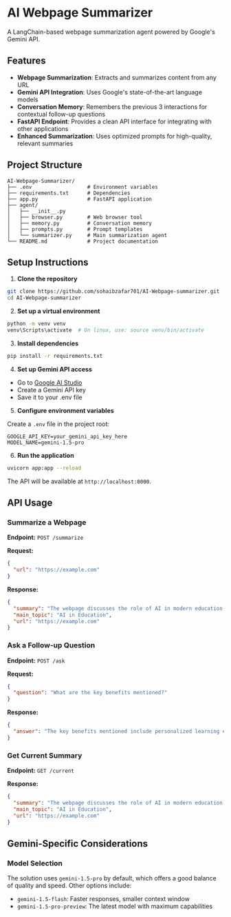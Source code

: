 # AI Webpage Summarizer 

A LangChain-based webpage summarization agent powered by Google's Gemini API.

## Features

- **Webpage Summarization**: Extracts and summarizes content from any URL
- **Gemini API Integration**: Uses Google's state-of-the-art language models
- **Conversation Memory**: Remembers the previous 3 interactions for contextual follow-up questions
- **FastAPI Endpoint**: Provides a clean API interface for integrating with other applications
- **Enhanced Summarization**: Uses optimized prompts for high-quality, relevant summaries

## Project Structure

```
AI-Webpage-Summarizer/
├── .env                  # Environment variables
├── requirements.txt      # Dependencies
├── app.py                # FastAPI application
├── agent/
│   ├── __init__.py
│   ├── browser.py        # Web browser tool
│   ├── memory.py         # Conversation memory
│   ├── prompts.py        # Prompt templates
│   └── summarizer.py     # Main summarization agent
└── README.md             # Project documentation
```

## Setup Instructions

1. **Clone the repository**

```bash
git clone https://github.com/sohaibzafar701/AI-Webpage-summarizer.git
cd AI-Webpage-summarizer
```

2. **Set up a virtual environment**

```bash
python -m venv venv
venv\Scripts\activate  # On linux, use: source venv/bin/activate
```

3. **Install dependencies**

```bash
pip install -r requirements.txt
```

4. **Set up Gemini API access**

- Go to [Google AI Studio](https://makersuite.google.com/app/apikey)
- Create a Gemini API key
- Save it to your .env file

5. **Configure environment variables**

Create a `.env` file in the project root:

```
GOOGLE_API_KEY=your_gemini_api_key_here
MODEL_NAME=gemini-1.5-pro
```

6. **Run the application**

```bash
uvicorn app:app --reload
```

The API will be available at `http://localhost:8000`.

## API Usage

### Summarize a Webpage

**Endpoint:** `POST /summarize`

**Request:**
```json
{
  "url": "https://example.com"
}
```

**Response:**
```json
{
  "summary": "The webpage discusses the role of AI in modern education systems...",
  "main_topic": "AI in Education",
  "url": "https://example.com"
}
```

### Ask a Follow-up Question

**Endpoint:** `POST /ask`

**Request:**
```json
{
  "question": "What are the key benefits mentioned?"
}
```

**Response:**
```json
{
  "answer": "The key benefits mentioned include personalized learning experiences, reduced administrative workload for teachers, and improved learning outcomes through adaptive content delivery."
}
```

### Get Current Summary

**Endpoint:** `GET /current`

**Response:**
```json
{
  "summary": "The webpage discusses the role of AI in modern education systems...",
  "main_topic": "AI in Education",
  "url": "https://example.com"
}
```

## Gemini-Specific Considerations

### Model Selection

The solution uses `gemini-1.5-pro` by default, which offers a good balance of quality and speed. Other options include:

- `gemini-1.5-flash`: Faster responses, smaller context window
- `gemini-1.5-pro-preview`: The latest model with maximum capabilities

